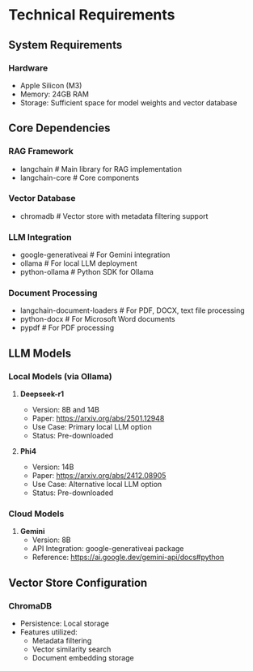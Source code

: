 # Technical Requirements

## System Requirements

### Hardware
- Apple Silicon (M3)
- Memory: 24GB RAM
- Storage: Sufficient space for model weights and vector database

## Core Dependencies

### RAG Framework
- langchain         # Main library for RAG implementation
- langchain-core   # Core components

### Vector Database
- chromadb        # Vector store with metadata filtering support

### LLM Integration
- google-generativeai  # For Gemini integration
- ollama             # For local LLM deployment
- python-ollama      # Python SDK for Ollama

### Document Processing
- langchain-document-loaders  # For PDF, DOCX, text file processing
- python-docx                # For Microsoft Word documents
- pypdf                      # For PDF processing

## LLM Models

### Local Models (via Ollama)
1. **Deepseek-r1**
   - Version: 8B and 14B
   - Paper: https://arxiv.org/abs/2501.12948
   - Use Case: Primary local LLM option
   - Status: Pre-downloaded

2. **Phi4**
   - Version: 14B
   - Paper: https://arxiv.org/abs/2412.08905
   - Use Case: Alternative local LLM option
   - Status: Pre-downloaded

### Cloud Models
1. **Gemini**
   - Version: 8B
   - API Integration: google-generativeai package
   - Reference: https://ai.google.dev/gemini-api/docs#python

## Vector Store Configuration

### ChromaDB
- Persistence: Local storage
- Features utilized:
  - Metadata filtering
  - Vector similarity search
  - Document embedding storage